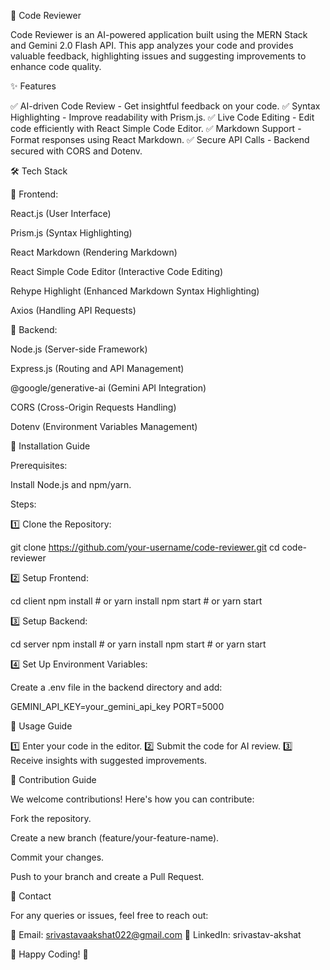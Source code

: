 🚀 Code Reviewer

Code Reviewer is an AI-powered application built using the MERN Stack and Gemini 2.0 Flash API. This app analyzes your code and provides valuable feedback, highlighting issues and suggesting improvements to enhance code quality.

✨ Features

✅ AI-driven Code Review - Get insightful feedback on your code.
✅ Syntax Highlighting - Improve readability with Prism.js.
✅ Live Code Editing - Edit code efficiently with React Simple Code Editor.
✅ Markdown Support - Format responses using React Markdown.
✅ Secure API Calls - Backend secured with CORS and Dotenv.

🛠️ Tech Stack

🔹 Frontend:

React.js (User Interface)

Prism.js (Syntax Highlighting)

React Markdown (Rendering Markdown)

React Simple Code Editor (Interactive Code Editing)

Rehype Highlight (Enhanced Markdown Syntax Highlighting)

Axios (Handling API Requests)

🔹 Backend:

Node.js (Server-side Framework)

Express.js (Routing and API Management)

@google/generative-ai (Gemini API Integration)

CORS (Cross-Origin Requests Handling)

Dotenv (Environment Variables Management)

🚀 Installation Guide

Prerequisites:

Install Node.js and npm/yarn.

Steps:

1️⃣ Clone the Repository:

git clone https://github.com/your-username/code-reviewer.git
cd code-reviewer

2️⃣ Setup Frontend:

cd client
npm install  # or yarn install
npm start    # or yarn start

3️⃣ Setup Backend:

cd server
npm install  # or yarn install
npm start    # or yarn start

4️⃣ Set Up Environment Variables:

Create a .env file in the backend directory and add:

GEMINI_API_KEY=your_gemini_api_key
PORT=5000

🎯 Usage Guide

1️⃣ Enter your code in the editor.
2️⃣ Submit the code for AI review.
3️⃣ Receive insights with suggested improvements.

🤝 Contribution Guide

We welcome contributions! Here's how you can contribute:

Fork the repository.

Create a new branch (feature/your-feature-name).

Commit your changes.

Push to your branch and create a Pull Request.

📩 Contact

For any queries or issues, feel free to reach out:

📧 Email: srivastavaakshat022@gmail.com
🔗 LinkedIn: srivastav-akshat

🚀 Happy Coding! 🎉

